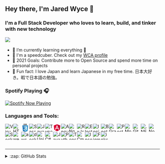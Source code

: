 ## Hey there, I'm Jared Wyce 👋

<h3 align="left">I'm a Full Stack Developer who loves to learn, build, and tinker with new technology</h3>

![](https://komarev.com/ghpvc/?username=jwyce&color=blueviolet&label=PROFILE+VIEWS)

- 🌱 I’m currently learning everything 🤣
- 🧩 I'm a speedcuber. Check out my [WCA profile][wca]
- 🥅 2021 Goals: Contribute more to Open Source and spend more time on personal projects
- 🗻 Fun fact: I love Japan and learn Japanese in my free time. 日本大好き。暇で日本語の勉強。

### Spotify Playing 🎧

[<img src="https://jwyce-spotify.vercel.app/api/spotify-playing" alt="Spotify Now Playing" width="350" />](https://open.spotify.com/user/12169145527)


### Languages and Tools:

[<img align="left" alt="Visual Studio Code" height="26px" width="26px" src="https://upload.wikimedia.org/wikipedia/commons/9/9a/Visual_Studio_Code_1.35_icon.svg" />][vscode]
[<img align="left" alt="HTML5" height="26px" width="26px" src="https://upload.wikimedia.org/wikipedia/commons/6/61/HTML5_logo_and_wordmark.svg" />][html]
[<img align="left" alt="CSS3" height="26px" width="26px" src="https://raw.githubusercontent.com/github/explore/6c6508f34230f0ac0d49e847a326429eefbfc030/topics/css/css.png" />][css]
[<img align="left" alt="Sass" height="26px" width="26px" src="https://upload.wikimedia.org/wikipedia/commons/9/96/Sass_Logo_Color.svg" />][sass]
[<img align="left" alt="JavaScript" height="26px" width="26px" src="https://upload.wikimedia.org/wikipedia/commons/9/99/Unofficial_JavaScript_logo_2.svg" />][js]
[<img align="left" alt="TypeScript" height="26px" width="26px" src="https://upload.wikimedia.org/wikipedia/commons/4/4c/Typescript_logo_2020.svg" />][ts]
[<img align="left" alt="Angular" height="26px" width="26px" src="https://raw.githubusercontent.com/vscode-icons/vscode-icons/master/icons/file_type_angular.svg" />][angular]
[<img align="left" alt="Angular Material" height="26px" width="26px" src="https://material.angular.io/favicon.ico" />][angularmaterial]
[<img align="left" alt="NgRx" height="26px" width="26px" src="https://ngrx.io/assets/images/badge.svg" />][ngrx]
[<img align="left" alt="RxJs" height="26px" width="26px" src="https://rxjs-dev.firebaseapp.com/assets/images/favicons/favicon-192x192.png" />][rxjs]
[<img align="left" alt="Electron" height="26px" width="26px" src="https://upload.wikimedia.org/wikipedia/commons/9/91/Electron_Software_Framework_Logo.svg" />][electron]
[<img align="left" alt="Ionic" height="26px" width="26px" src="https://ionicframework.com/img/meta/favicon-96x96.png" />][ionic]
[<img align="left" alt="Bootstrap" height="26px" width="26px" src="https://getbootstrap.com/favicon.ico" />][bootstrap]
[<img align="left" alt="GraphQL" height="26px" width="26px" src="https://upload.wikimedia.org/wikipedia/commons/1/17/GraphQL_Logo.svg" />][graphql]
[<img align="left" alt="PostgreSQL" height="26px" width="26px" src="https://upload.wikimedia.org/wikipedia/commons/2/29/Postgresql_elephant.svg" />][postgresql]
[<img align="left" alt="MongoDB" height="26px" width="26px" src="https://www.mongodb.com/favicon.ico" />][mongodb]
[<img align="left" alt="GitHub" height="26px" width="26px" src="https://upload.wikimedia.org/wikipedia/commons/9/91/Octicons-mark-github.svg" />][git]
[<img align="left" alt=".NET" height="26px" width="26px" src="https://upload.wikimedia.org/wikipedia/commons/e/ee/.NET_Core_Logo.svg" />][asp]
[<img align="left" alt="Node.js" height="26px" width="26px" src="https://nodejs.org/static/images/favicons/favicon-32x32.png" />][node]
[<img align="left" alt="SocketIO" height="26px" width="26px" src="https://upload.wikimedia.org/wikipedia/commons/9/96/Socket-io.svg" />][socket]
[<img align="left" alt="webpack" height="26px" width="26px" src="https://raw.githubusercontent.com/webpack/media/master/logo/icon-square-big.png" />][webpack]
[<img align="left" alt="aws" height="26px" width="26px" src="https://a0.awsstatic.com/libra-css/images/site/touch-icon-iphone-114-smile.png" />][aws]
[<img align="left" alt="docker" height="26px" width="26px" src="https://www.docker.com/sites/default/files/d8/Docker-R-Logo-08-2018-Monochomatic-RGB_Moby-x1.png" />][docker]
[<img align="left" alt="Unity" height="26px" width="26px" src="https://unity.com/themes/contrib/unity_base/images/favicons/favicon.ico" />][unity]
[<img align="left" alt="C#" height="26px" width="26px" src="https://upload.wikimedia.org/wikipedia/commons/7/7a/C_Sharp_logo.svg" />][c#]
[<img align="left" alt="Java" height="26px" width="26px" src="https://devicon.dev/devicon.git/icons/java/java-original.svg" />][java]
[<img align="left" alt="Python" height="26px" width="26px" src="https://www.python.org/favicon.ico" />][python]
[<img align="left" alt="TensorFlow" height="26px" width="26px" src="https://upload.wikimedia.org/wikipedia/commons/2/2d/Tensorflow_logo.svg" />][tensorflow]
[<img align="left" alt="Cmder" height="26px" width="26px" src="https://avatars1.githubusercontent.com/u/11646750?s=400&v=4" />][cmder]
[<img align="left" alt="Insomnia" height="26px" width="26px" src="https://insomnia.rest/images/twitter-card-icon.png" />][insomnia]
[<img align="left" alt="Figma" height="26px" width="26px" src="https://upload.wikimedia.org/wikipedia/commons/3/33/Figma-logo.svg" />][figma]
[<img align="left" alt="inkscape" height="26px" width="26px" src="https://media.inkscape.org/static/images/inkscape-logo.svg" />][inkscape]

<br />
<br />
<br />
<br />

---

<details>
  <summary>:zap: GitHub Stats</summary>

  <img align="left" alt="JWyce's GitHub Stats" src="https://github-readme-stats.vercel.app/api?username=jwyce&show_icons=true&hide_border=true&theme=tokyonight" />

</details>

[wca]: https://www.worldcubeassociation.org/persons/2014WYCE01/
[vscode]: https://code.visualstudio.com/
[html]: https://www.w3schools.com/html/
[css]: https://www.w3schools.com/css/
[sass]: https://sass-lang.com/
[js]: https://www.w3schools.com/js/
[ts]: https://www.typescriptlang.org/
[angular]: https://angular.io/docs/
[angularmaterial]: https://material.angular.io/
[ngrx]: https://ngrx.io/
[rxjs]: https://rxjs.dev/guide/overview/
[graphql]: https://graphql.org/
[postgresql]: https://www.postgresql.org/
[mongodb]: https://www.mongodb.com/
[git]: https://github.com/jwyce
[node]: https://nodejs.org/en/docs/
[webpack]: https://webpack.js.org/
[aws]: https://aws.amazon.com/
[docker]: https://www.docker.com/
[electron]: https://www.electronjs.org/
[ionic]: https://ionicframework.com/
[bootstrap]: https://getbootstrap.com/
[unity]: https://unity.com/
[asp]: https://dotnet.microsoft.com/
[socket]: https://socket.io/
[c#]: https://docs.microsoft.com/en-us/dotnet/csharp/
[java]: https://docs.oracle.com/javase/8/docs/
[python]: https://www.python.org/
[tensorflow]: https://www.tensorflow.org/
[cmder]: https://cmder.net/
[insomnia]: https://insomnia.rest/
[figma]: https://figma.com/
[inkscape]: https://inkscape.org/